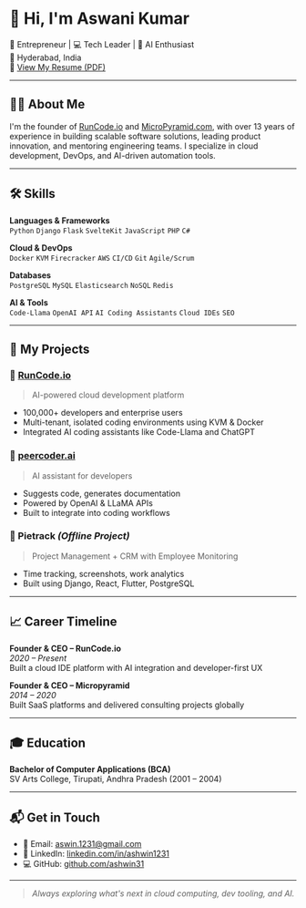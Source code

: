 # 👋 Hi, I'm Aswani Kumar

🚀 Entrepreneur | 💻 Tech Leader | 🧠 AI Enthusiast  
📍 Hyderabad, India  
📄 [View My Resume (PDF)](Aswani%20Kumar%20Resume.pdf)

---

## 🧑‍💼 About Me

I'm the founder of [RunCode.io](https://runcode.io) and [MicroPyramid.com](https://micropyramid.com), with over 13 years of experience in building scalable software solutions, leading product innovation, and mentoring engineering teams. I specialize in cloud development, DevOps, and AI-driven automation tools.

---

## 🛠️ Skills

**Languages & Frameworks**  
`Python` `Django` `Flask` `SvelteKit` `JavaScript` `PHP` `C#`

**Cloud & DevOps**  
`Docker` `KVM` `Firecracker` `AWS` `CI/CD` `Git` `Agile/Scrum`

**Databases**  
`PostgreSQL` `MySQL` `Elasticsearch` `NoSQL` `Redis`

**AI & Tools**  
`Code-Llama` `OpenAI API` `AI Coding Assistants` `Cloud IDEs` `SEO`

---

## 🚀 My Projects

### 🔹 [RunCode.io](https://runcode.io)  
> AI-powered cloud development platform  
- 100,000+ developers and enterprise users  
- Multi-tenant, isolated coding environments using KVM & Docker  
- Integrated AI coding assistants like Code-Llama and ChatGPT

### 🔹 [peercoder.ai](https://peercoder.ai)  
> AI assistant for developers  
- Suggests code, generates documentation  
- Powered by OpenAI & LLaMA APIs  
- Built to integrate into coding workflows

### 🔹 Pietrack *(Offline Project)*  
> Project Management + CRM with Employee Monitoring  
- Time tracking, screenshots, work analytics  
- Built using Django, React, Flutter, PostgreSQL

---

## 📈 Career Timeline

**Founder & CEO – RunCode.io**  
*2020 – Present*  
Built a cloud IDE platform with AI integration and developer-first UX

**Founder & CEO – Micropyramid**  
*2014 – 2020*  
Built SaaS platforms and delivered consulting projects globally

---

## 🎓 Education

**Bachelor of Computer Applications (BCA)**  
SV Arts College, Tirupati, Andhra Pradesh (2001 – 2004)

---

## 📬 Get in Touch

- 💌 Email: [aswin.1231@gmail.com](mailto:aswin.1231@gmail.com)  
- 🔗 LinkedIn: [linkedin.com/in/ashwin1231](https://linkedin.com/in/ashwin1231)  
- 💻 GitHub: [github.com/ashwin31](https://github.com/ashwin31)

---

> *Always exploring what's next in cloud computing, dev tooling, and AI.*

